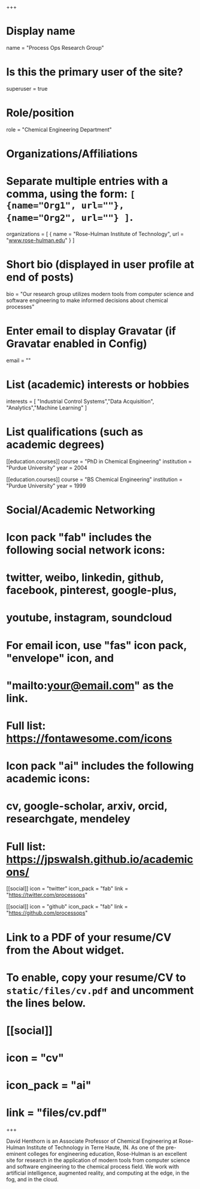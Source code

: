 +++
# Display name
name = "Process Ops Research Group"

# Is this the primary user of the site?
superuser = true

# Role/position
role = "Chemical Engineering Department"

# Organizations/Affiliations
#   Separate multiple entries with a comma, using the form: `[ {name="Org1", url=""}, {name="Org2", url=""} ]`.
organizations = [ { name = "Rose-Hulman Institute of Technology", url = "www.rose-hulman.edu" } ]

# Short bio (displayed in user profile at end of posts)
bio = "Our research group utilizes modern tools from computer science and software engineering to make informed decisions about chemical processes"

# Enter email to display Gravatar (if Gravatar enabled in Config)
email = ""

# List (academic) interests or hobbies
interests = [
  "Industrial Control Systems","Data Acquisition", "Analytics","Machine Learning"
]

# List qualifications (such as academic degrees)
[[education.courses]]
  course = "PhD in Chemical Engineering"
  institution = "Purdue University"
  year = 2004

[[education.courses]]
  course = "BS Chemical Engineering"
  institution = "Purdue University"
  year = 1999

# Social/Academic Networking
#
# Icon pack "fab" includes the following social network icons:
#
#   twitter, weibo, linkedin, github, facebook, pinterest, google-plus,
#   youtube, instagram, soundcloud
#
#   For email icon, use "fas" icon pack, "envelope" icon, and
#   "mailto:your@email.com" as the link.
#
#   Full list: https://fontawesome.com/icons
#
# Icon pack "ai" includes the following academic icons:
#
#   cv, google-scholar, arxiv, orcid, researchgate, mendeley
#
#   Full list: https://jpswalsh.github.io/academicons/

[[social]]
  icon = "twitter"
  icon_pack = "fab"
  link = "https://twitter.com/processops"

[[social]]
  icon = "github"
  icon_pack = "fab"
  link = "https://github.com/processops"

# Link to a PDF of your resume/CV from the About widget.
# To enable, copy your resume/CV to `static/files/cv.pdf` and uncomment the lines below.
# [[social]]
#   icon = "cv"
#   icon_pack = "ai"
#   link = "files/cv.pdf"

+++

David Henthorn is an Associate Professor of Chemical Engineering at Rose-Hulman Institute of Technology in Terre Haute, IN. As one of the pre-eminent colleges for engineering education, Rose-Hulman is an excellent site for research in the application of modern tools from computer science and software engineering to the chemical process field. We work with artificial intelligence, augmented reality, and computing at the edge, in the fog, and in the cloud. 

